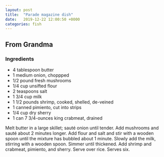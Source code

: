 ```yaml
---
layout: post
title:  "Parade magazine dish"
date:   2019-12-22 12:00:50 +0000
categories: fish
---
```


## From Grandma
### Ingredients
* 4 tablespoon butter
* 1 medium onion, choppped
* 1/2 pound fresh mushrooms
* 1/4 cup unsifted flour
* 2 teaspoons salt
* 1 3/4 cup milk
*  1 1/2 pounds shrimp, cooked, shelled, de-veined
* 1 canned pimiento, cut into strips
* 1/4 cup dry sherry
* 1 can 7 3/4-ounces king crabmeat, drained


Melt butter in a large skillet; sauté onion until tender. Add mushrooms and sauté about 2 minutes longer. Add flour and salt and stir with a wooden spoon until the mixture has bubbled about 1 minute. Slowly add the milk, stirring with a wooden spoon. Simmer until thickened. Add shrimp and crabmeat, pimiento, and sherry. Serve over rice. Serves six.
 